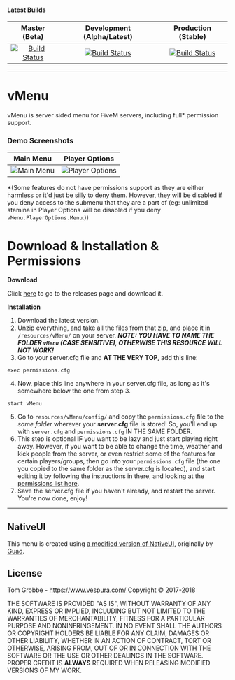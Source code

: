 #### Latest Builds
|Master (Beta)|Development (Alpha/Latest)|Production (Stable)|
|:-:|:-:|:-:|
|[![Build Status](https://travis-ci.org/TomGrobbe/vMenu.svg?branch=master)](https://travis-ci.org/TomGrobbe/vMenu) | [![Build Status](https://travis-ci.org/TomGrobbe/vMenu.svg?branch=development)](https://travis-ci.org/TomGrobbe/vMenu) | [![Build Status](https://travis-ci.org/TomGrobbe/vMenu.svg?branch=production)](https://travis-ci.org/TomGrobbe/vMenu) |

--------

# vMenu
vMenu is server sided menu for FiveM servers, including full\* permission support.

### Demo Screenshots
|Main Menu|Player Options|
|:-:|:-:|
|![Main Menu](https://www.vespura.com/hi/i/fef17e5.png)|![Player Options](https://www.vespura.com/hi/i/458b6e4.png)|

\*(Some features do not have permissions support as they are either harmless or it'd just be silly to deny them. However, they will be disabled if you deny access to the submenu that they are a part of (eg: unlimited stamina in Player Options will be disabled if you deny `vMenu.PlayerOptions.Menu`.))

# Download & Installation & Permissions
**Download**

Click [here](https://github.com/TomGrobbe/vMenu/releases) to go to the releases page and download it.

**Installation**
1. Download the latest version.
2. Unzip everything, and take all the files from that zip, and place it in `/resources/vMenu/` on your server.
***NOTE: YOU HAVE TO NAME THE FOLDER `vMenu` (CASE SENSITIVE), OTHERWISE THIS RESOURCE WILL NOT WORK!***
3. Go to your server.cfg file and **AT THE VERY TOP**, add this line:
```text
exec permissions.cfg
```
4. Now, place this line anywhere in your server.cfg file, as long as it's somewhere below the one from step 3.
```text
start vMenu
```
5. Go to `resources/vMenu/config/` and copy the `permissions.cfg` file to the _same folder_ wherever your **server.cfg** file is stored! So, you'll end up with `server.cfg` and `permissions.cfg` IN THE SAME FOLDER.
6. This step is optional **IF** you want to be lazy and just start playing right away. However, if you want to be able to change the time, weather and kick people from the server, or even restrict some of the features for certain players/groups, then go into your `permissions.cfg` file (the one you copied to the same folder as the server.cfg is located), and start editing it by following the instructions in there, and looking at the [permissions list here](https://github.com/TomGrobbe/vMenu/wiki/permissions).
7. Save the server.cfg file if you haven't already, and restart the server. You're now done, enjoy!
---

## NativeUI
This menu is created using [a modified version of NativeUI](https://github.com/TomGrobbe/NativeUI), originally by [Guad](https://github.com/Guad/NativeUI).

## License
Tom Grobbe - https://www.vespura.com/
Copyright © 2017-2018

THE SOFTWARE IS PROVIDED "AS IS", WITHOUT WARRANTY OF ANY KIND, EXPRESS OR IMPLIED, INCLUDING BUT NOT LIMITED TO THE WARRANTIES OF MERCHANTABILITY, FITNESS FOR A PARTICULAR PURPOSE AND NONINFRINGEMENT. IN NO EVENT SHALL THE AUTHORS OR COPYRIGHT HOLDERS BE LIABLE FOR ANY CLAIM, DAMAGES OR OTHER LIABILITY, WHETHER IN AN ACTION OF CONTRACT, TORT OR OTHERWISE, ARISING FROM, OUT OF OR IN CONNECTION WITH THE SOFTWARE OR THE USE OR OTHER DEALINGS IN THE SOFTWARE. PROPER CREDIT IS **ALWAYS** REQUIRED WHEN RELEASING MODIFIED VERSIONS OF MY WORK.
